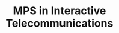 ---
title: MPS in Interactive Telecommunications
organization: New York University, Interactive Telecommunications Program
location: New York, NY
start: 1999-09-01
end: 2001-05-30
---